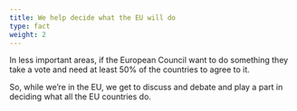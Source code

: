 ```yaml
---
title: We help decide what the EU will do
type: fact
weight: 2
---
```


In less important areas, if the European Council want to do something they take a vote and need at least 50% of the countries to agree to it. 

So, while we’re in the EU, we get to discuss and debate and play a part in deciding what all the EU countries do.
